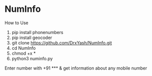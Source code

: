 # NumInfo
How to Use

1. pip install phonenumbers
2. pip install geocoder
3. git clone https://github.com/DrxYash/NumInfo.git
4. cd NumInfo
5. chmod +x *
6. python3 numinfo.py

Enter number with +91 *** & get information about any mobile number

